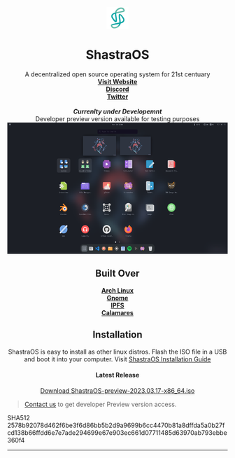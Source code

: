 <!--🖇🖇🖇🖇🖇-->
 <p align="center">
   <img width="50" height="50" src="https://raw.githubusercontent.com/Shastra-OS/art/a46d736f0fde46cc80d51d13d70dc19e29e93b47/Icons/shastraos-logo.svg" alt="Logo">
  </p>
  <h1 align="center"><b>ShastraOS</b></h1>
<!--🖇🖇🖇🖇🖇-->
<p align="center">
  A decentralized open source operating system for 21st centuary
    <br />
    <a href="https://shastraos.org"><strong>Visit Website</strong></a><br />
    <a href="https://discord.com/invite/5Z4UMvhppm"><strong>Discord</strong></a><br />
    <a href="https://twitter.com/ShastraOS"><strong>Twitter</strong></a>
    <br /> <br />
   <i><strong> Currenlty under Developemnt</strong></i><br />
    Developer preview version available for testing purposes
    <br/>
   <img height="300" src="https://raw.githubusercontent.com/Shastra-OS/art/main/screenshots/shot0084.png" alt="Screenshot">
</p>

<h2 align="center">Built Over</h2>
<p align="center">
<a href="https://gitlab.archlinux.org/archlinux/archiso"><strong>Arch Linux</strong></a><br />
<a href="https://gitlab.gnome.org/GNOME"><strong>Gnome</strong></a><br />
 <a href="https://github.com/ipfs"><strong>IPFS</strong></a><br />
<a href="https://github.com/calamares/calamares"><strong>Calamares</strong></a><br />
</p>
<h2 align="center">Installation</h2>
<p align="center">
ShastraOS is easy to install as other linux distros.
Flash the ISO file in a USB and boot it into your computer.
Visit <a href="https://shastraos.org/preview">ShastraOS Installation Guide</a>
</p>

<h4 align="center">Latest Release</h4>
<p align="center">
<a href="https://shastraos.org/preview"> Download ShastraOS-preview-2023.03.17-x86_64.iso</a><br />

>[Contact us](mailto:info@shastraos.org) to get developer Preview version access.

SHA512
2578b92078d462f6be3f6d86bb5b2d9a9699b6cc4470b81a8dffda5a0b27fcd138b66ffdd6e7e7ade294699e67e903ec661d07711485d63970ab793ebbe360f4
</p>
<hr>

